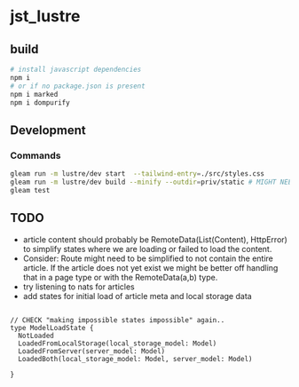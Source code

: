 # jst_lustre

## build

```sh
# install javascript dependencies
npm i 
# or if no package.json is present
npm i marked
npm i dompurify
```

## Development

### Commands

```sh
gleam run -m lustre/dev start  --tailwind-entry=./src/styles.css
gleam run -m lustre/dev build --minify --outdir=priv/static # MIGHT NEED --tailwind-entry=./src/styles.css
gleam test 


```

## TODO

- article content should probably be RemoteData(List(Content), HttpError) to simplify states where we are loading or failed to load the content.
- Consider: Route might need to be simplified to not contain the entire article. If the article does not yet exist we might be better off handling that in a page type or with the RemoteData(a,b) type.
- try listening to nats for articles
- add states for initial load of article meta and local storage data


```gleam

// CHECK "making impossible states impossible" again..
type ModelLoadState {
  NotLoaded
  LoadedFromLocalStorage(local_storage_model: Model)
  LoadedFromServer(server_model: Model)
  LoadedBoth(local_storage_model: Model, server_model: Model)

}

```
